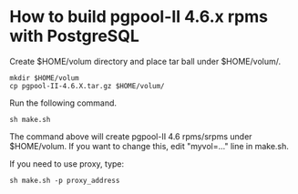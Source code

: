 How to build pgpool-II 4.6.x rpms with PostgreSQL
==================

Create $HOME/volum directory and place tar ball under $HOME/volum/.
```
mkdir $HOME/volum
cp pgpool-II-4.6.X.tar.gz $HOME/volum/
```

Run the following command.
```
sh make.sh
```

The command above will create pgpool-II 4.6 rpms/srpms under $HOME/volum.
If you want to change this, edit "myvol=..." line in make.sh.

If you need to use proxy, type:

```
sh make.sh -p proxy_address
```
